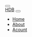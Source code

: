 <button class="navbar-toggler" type="button" data-bs-toggle="offcanvas" data-bs-target="#menuMobile" aria-controls="menuMobile" aria-expanded="false" aria-label="menuMobileLabel">
    <span class="navbar-toggler-icon"></span>
</button>

 <div class="offcanvas offcanvas-start" tabindex="-1" id="menuMobile" aria-labelledby="menuMobileLabel">
    <div class="offcanvas-body position-relative">
      <a class="navbar-brand" href="#">HDB</a>
      <button type="button" class="btn-close" data-bs-dismiss="offcanvas" aria-label="Close"></button>
      <div class="dropdown mt-5">
        <ul class="navbar-nav mt-5">
          <li class="nav-item">
            <a class="nav-link active" aria-current="page" href="#">Home</a>
          </li>
          <li class="nav-item">
            <a class="nav-link" href="pages/cusos.html">About</a>
          </li>
          <li class="nav-item">
            <a class="nav-link" href="pages/sobre.html">Acount</a>
          </li>
        </ul>
      </div>
    </div>
  </div>